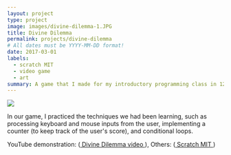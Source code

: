 ```yaml
---
layout: project
type: project
image: images/divine-dilemma-1.JPG
title: Divine Dilemma
permalink: projects/divine-dilemma
# All dates must be YYYY-MM-DD format!
date: 2017-03-01
labels:
  - scratch MIT
  - video game
  - art
summary: A game that I made for my introductory programming class in 12th grade (senior year in high school). We were tasked with creating a game on the Scratch MIT website, which we had been doing algorithmic exerises on for a while up until that point.
---
```


<img class="ui image" src="{{ site.baseurl }}/images/divine-dilemma-2.JPG">


In our game, I practiced the techniques we had been learning, such as processing keyboard and mouse inputs from the user, implementing a counter (to keep track of the user's score), and conditional loops.



 
YouTube demonstration: (<a href = "https://youtu.be/8AU2XbNhB88"> Divine Dilemma video </a>), Others: (<a href = "https://scratch.mit.edu/"> Scratch MIT </a>)
